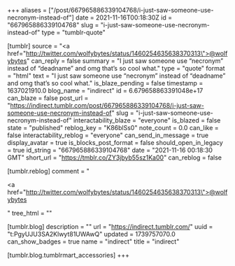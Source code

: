 +++
aliases = ["/post/667965886339104768/i-just-saw-someone-use-necronym-instead-of"]
date = 2021-11-16T00:18:30Z
id = "667965886339104768"
slug = "i-just-saw-someone-use-necronym-instead-of"
type = "tumblr-quote"

[tumblr]
source = "<a href=\"http://twitter.com/wolfybytes/status/1460254635638370313\">@wolfybytes</a>"
can_reply = false
summary = "I just saw someone use “necronym” instead of “deadname” and omg that’s so cool what."
type = "quote"
format = "html"
text = "I just saw someone use &ldquo;necronym&rdquo; instead of &ldquo;deadname&rdquo; and omg that&rsquo;s so cool what."
is_blaze_pending = false
timestamp = 1637021910.0
blog_name = "indirect"
id = 6.679658863391048e+17
can_blaze = false
post_url = "https://indirect.tumblr.com/post/667965886339104768/i-just-saw-someone-use-necronym-instead-of"
slug = "i-just-saw-someone-use-necronym-instead-of"
interactability_blaze = "everyone"
is_blazed = false
state = "published"
reblog_key = "K86blSs0"
note_count = 0.0
can_like = false
interactability_reblog = "everyone"
can_send_in_message = true
display_avatar = true
is_blocks_post_format = false
should_open_in_legacy = true
id_string = "667965886339104768"
date = "2021-11-16 00:18:30 GMT"
short_url = "https://tmblr.co/ZY3jbyb55sz1Ka00"
can_reblog = false

[tumblr.reblog]
comment = "<p><a href=\"http://twitter.com/wolfybytes/status/1460254635638370313\">@wolfybytes</a></p>"
tree_html = ""

[tumblr.blog]
description = ""
url = "https://indirect.tumblr.com/"
uuid = "t:PgyUJU3SA2Klwyt81UWAwQ"
updated = 1739757070.0
can_show_badges = true
name = "indirect"
title = "indirect"

[tumblr.blog.tumblrmart_accessories]
+++
